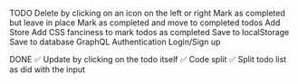 TODO
Delete by clicking on an icon on the left or right
Mark as completed but leave in place
Mark as completed and move to completed todos
Add Store
Add CSS fanciness to mark todos as completed
Save to localStorage
Save to database
GraphQL
Authentication Login/Sign up

DONE
✅ Update by clicking on the todo itself
✅ Code split
✅ Split todo list as did with the input

